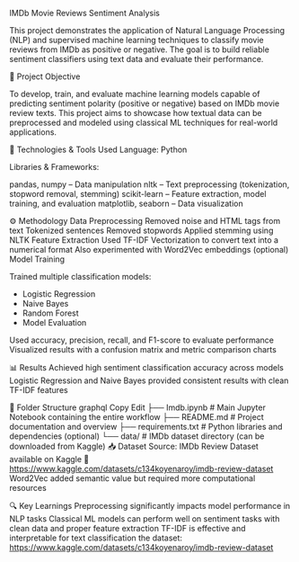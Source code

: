 IMDb Movie Reviews Sentiment Analysis

This project demonstrates the application of Natural Language Processing (NLP) and supervised machine learning techniques to classify movie reviews from IMDb as positive or negative. The goal is to build reliable sentiment classifiers using text data and evaluate their performance.

📌 Project Objective

To develop, train, and evaluate machine learning models capable of predicting sentiment polarity (positive or negative) based on IMDb movie review texts. This project aims to showcase how textual data can be preprocessed and modeled using classical ML techniques for real-world applications.

🧰 Technologies & Tools Used
Language: Python

Libraries & Frameworks:

pandas, numpy – Data manipulation
nltk – Text preprocessing (tokenization, stopword removal, stemming)
scikit-learn – Feature extraction, model training, and evaluation
matplotlib, seaborn – Data visualization

⚙️ Methodology
Data Preprocessing
Removed noise and HTML tags from text
Tokenized sentences
Removed stopwords
Applied stemming using NLTK
Feature Extraction
Used TF-IDF Vectorization to convert text into a numerical format
Also experimented with Word2Vec embeddings (optional)
Model Training

Trained multiple classification models:

- Logistic Regression
- Naive Bayes
- Random Forest
- Model Evaluation

Used accuracy, precision, recall, and F1-score to evaluate performance
Visualized results with a confusion matrix and metric comparison charts

📊 Results
Achieved high sentiment classification accuracy across models
Logistic Regression and Naive Bayes provided consistent results with clean TF-IDF features


📂 Folder Structure
graphql
Copy
Edit
├── Imdb.ipynb                   # Main Jupyter Notebook containing the entire workflow
├── README.md                    # Project documentation and overview
├── requirements.txt             # Python libraries and dependencies (optional)
└── data/                        # IMDb dataset directory (can be downloaded from Kaggle)
📥 Dataset Source:
IMDb Review Dataset available on Kaggle
🔗 https://www.kaggle.com/datasets/c134koyenaroy/imdb-review-dataset
Word2Vec added semantic value but required more computational resources

🔍 Key Learnings
Preprocessing significantly impacts model performance in NLP tasks
Classical ML models can perform well on sentiment tasks with clean data and proper feature extraction
TF-IDF is effective and interpretable for text classification the dataset: https://www.kaggle.com/datasets/c134koyenaroy/imdb-review-dataset 
